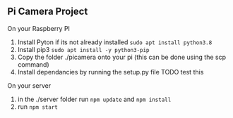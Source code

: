 Pi Camera Project
---
On your Raspberry PI
1. Install Pyton if its not already installed `sudo apt install python3.8`
2. Install pip3 `sudo apt install -y python3-pip`
3. Copy the folder ./picamera onto your pi (this can be done using the scp command)
3. Install dependancies by running the setup.py file TODO test this

On your server  
1. in the ./server folder run `npm update` and `npm install`
2. run `npm start`
